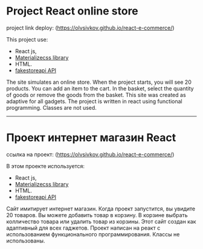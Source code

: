 # Project React online store

project link deploy: (https://olvsivkov.github.io/react-e-commerce/)

This project use: 
 - React js, 
 - [Materializecss library](https://materializecss.com/about.html)
 - HTML.
 - [fakestoreapi API](https://fakestoreapi.com/products) 

The site simulates an online store.
When the project starts, you will see 20 products. 
You can add an item to the cart. In the basket, select the quantity of goods or remove the goods from the basket. 
This site was created as adaptive for all gadgets.
The project is written in react using functional programming. Classes are not used.  

_________________________________________________________________________

# Проект интернет магазин React

ссылка на проект: (https://olvsivkov.github.io/react-e-commerce/)

В этом проекте используется:
 - React js, 
 - [Materializecss library](https://materializecss.com/about.html)
 - HTML.
 - [fakestoreapi API](https://fakestoreapi.com/products) 

Сайт имитирует интернет магазин.
Когда проект запустится, вы увидите 20 товаров. 
Вы можете добавить товар в корзину. В корзине выбрать колличество товара или удалить товар из корзины. 
Этот сайт создан как адаптивный для всех гаджетов.
Проект написан на реакт с использованием функционального программирования. Классы не использованы. 